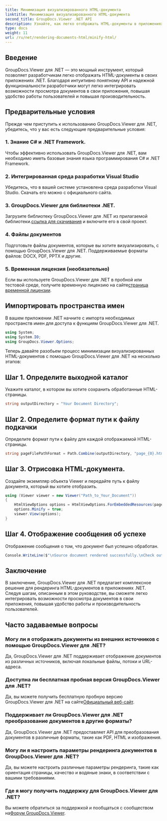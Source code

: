 ```yaml
---
title: Минимизация визуализированного HTML-документа
linktitle: Минимизация визуализированного HTML-документа
second_title: GroupDocs.Viewer .NET API
description: Узнайте, как легко отображать HTML-документы в приложениях .NET с помощью GroupDocs.Viewer для .NET.
type: docs
weight: 11
url: /ru/net/rendering-documents-html/minify-html/
---
```

## Введение
GroupDocs.Viewer для .NET — это мощный инструмент, который позволяет разработчикам легко отображать HTML-документы в своих приложениях .NET. Благодаря интуитивно понятному API и надежной функциональности разработчики могут легко интегрировать возможности просмотра документов в свои приложения, повышая удобство работы пользователей и повышая производительность.
## Предварительные условия
Прежде чем приступить к использованию GroupDocs.Viewer для .NET, убедитесь, что у вас есть следующие предварительные условия:
### 1. Знание C# и .NET Framework.
Чтобы эффективно использовать GroupDocs.Viewer для .NET, вам необходимо иметь базовые знания языка программирования C# и .NET Framework.
### 2. Интегрированная среда разработки Visual Studio
Убедитесь, что в вашей системе установлена среда разработки Visual Studio. Скачать его можно с официального сайта.
### 3. GroupDocs.Viewer для библиотеки .NET.
 Загрузите библиотеку GroupDocs.Viewer для .NET из прилагаемой библиотеки.[ссылка для скачивания](https://releases.groupdocs.com/viewer/net/) и включите его в свой проект.
### 4. Файлы документов
Подготовьте файлы документов, которые вы хотите визуализировать, с помощью GroupDocs.Viewer для .NET. Поддерживаемые форматы файлов: DOCX, PDF, PPTX и другие.
### 5. Временная лицензия (необязательно)
 Если вы используете GroupDocs.Viewer для .NET в пробной или тестовой среде, получите временную лицензию на сайте[страница временной лицензии](https://purchase.groupdocs.com/temporary-license/).

## Импортировать пространства имен
В вашем приложении .NET начните с импорта необходимых пространств имен для доступа к функциям GroupDocs.Viewer для .NET.
```csharp
using System;
using System.IO;
using GroupDocs.Viewer.Options;
```

Теперь давайте разобьем процесс минимизации визуализированных HTML-документов с помощью GroupDocs.Viewer для .NET на несколько этапов:
## Шаг 1. Определите выходной каталог
Укажите каталог, в котором вы хотите сохранить обработанные HTML-страницы.
```csharp
string outputDirectory = "Your Document Directory";
```
## Шаг 2. Определите формат пути к файлу подкачки
Определите формат пути к файлу для каждой отображаемой HTML-страницы.
```csharp
string pageFilePathFormat = Path.Combine(outputDirectory, "page_{0}.html");
```
## Шаг 3. Отрисовка HTML-документа.
Создайте экземпляр объекта Viewer и передайте путь к файлу документа, который вы хотите отобразить.
```csharp
using (Viewer viewer = new Viewer("Path_to_Your_Document"))
{
    HtmlViewOptions options = HtmlViewOptions.ForEmbeddedResources(pageFilePathFormat);
    options.Minify = true;
    viewer.View(options);
}
```
## Шаг 4. Отображение сообщения об успехе
Отображение сообщения о том, что документ был успешно обработан.
```csharp
Console.WriteLine($"\nSource document rendered successfully.\nCheck output in {outputDirectory}.");
```

## Заключение
В заключение, GroupDocs.Viewer для .NET предлагает комплексное решение для рендеринга HTML-документов в приложениях .NET. Следуя шагам, описанным в этом руководстве, вы сможете легко интегрировать возможности просмотра документов в свои приложения, повышая удобство работы и производительность пользователей.
## Часто задаваемые вопросы
### Могу ли я отображать документы из внешних источников с помощью GroupDocs.Viewer для .NET?
Да, GroupDocs.Viewer для .NET поддерживает отображение документов из различных источников, включая локальные файлы, потоки и URL-адреса.
### Доступна ли бесплатная пробная версия GroupDocs.Viewer для .NET?
 Да, вы можете получить бесплатную пробную версию GroupDocs.Viewer для .NET на сайте[Официальный веб-сайт](https://releases.groupdocs.com/).
### Поддерживает ли GroupDocs.Viewer для .NET преобразование документов в другие форматы?
Да, GroupDocs.Viewer для .NET предоставляет API для преобразования документов в различные форматы, такие как PDF, HTML и изображения.
### Могу ли я настроить параметры рендеринга документов в GroupDocs.Viewer для .NET?
Да, вы можете настроить различные параметры рендеринга, такие как ориентация страницы, качество и водяные знаки, в соответствии с вашими требованиями.
### Где я могу получить поддержку для GroupDocs.Viewer для .NET?
 Вы можете обратиться за поддержкой и пообщаться с сообществом на[Форум GroupDocs.Viewer](https://forum.groupdocs.com/c/viewer/9).